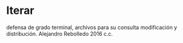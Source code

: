 # Iterar
defensa de grado terminal, archivos para su consulta modificación y distribución.
Alejandro Rebolledo 2016
c.c.

